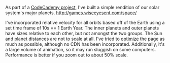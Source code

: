 <html><body><p>As part of a <a title="CodeCademy Solar System" href="http://www.codecademy.com/scriptNinja52950/codebits/C9whhT" target="_blank">CodeCademy project</a>, I've built a simple rendition of our solar system's major planets.
<a title="Space by WEE" href="http://games.wiseeyesent.com/space/" target="_blank">http://games.wiseeyesent.com/space/</a>

I've incorporated relative velocity for all orbits based off of the Earth using a set time frame of 10s == 1 Earth Year. The inner planets and outer planets have sizes relative to each other, but not amongst the two groups. The Sun and planet distances are not to scale at all. I've tried to <a title="GTMetrix Optimization Report" href="http://gtmetrix.com/reports/wiseeyesent.com/J5Xg8tGj" target="_blank">optimize</a> the page as much as possible, although no CDN has been incorporated. Additionally, it's a large volume of animation, so it may run sluggish on some computers. Performance is better if you zoom out to about 50% scale.</p></body></html>